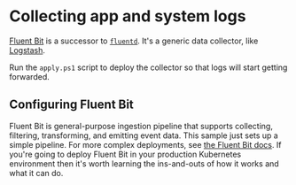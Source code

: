 # Collecting app and system logs

[Fluent Bit](https://fluentbit.io/) is a successor to [`fluentd`](https://www.fluentd.org/). It's a generic data collector, like [Logstash](https://www.elastic.co/logstash/).

Run the `apply.ps1` script to deploy the collector so that logs will start getting forwarded.

## Configuring Fluent Bit

Fluent Bit is general-purpose ingestion pipeline that supports collecting, filtering, transforming, and emitting event data. This sample just sets up a simple pipeline. For more complex deployments, see [the Fluent Bit docs](https://docs.fluentbit.io/manual). If you're going to deploy Fluent Bit in your production Kubernetes environment then it's worth learning the ins-and-outs of how it works and what it can do.
